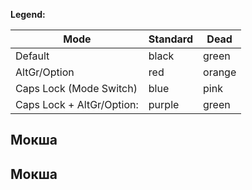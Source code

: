 **Legend:**

| Mode                      | Standard | Dead   |
|---------------------------|----------|--------|
| Default                   | black    | green  |
| AltGr/Option              | red      | orange |
| Caps Lock (Mode Switch)   | blue     | pink   |
| Caps Lock + AltGr/Option: | purple   | green  |

## Мокша

  

## Мокша

  
